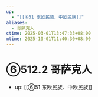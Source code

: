 ```yaml
---
up:
  - "[[⑥51 东欧民族、中欧民族]]"
aliases:
  - 哥萨克人
ctime: 2025-03-01T13:47:33+08:00
mtime: 2025-10-01T11:40:30+08:00
---
```


# ⑥512.2 哥萨克人

- up: [[⑥51 东欧民族、中欧民族]]
